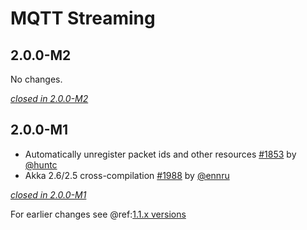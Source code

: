 # MQTT Streaming

## 2.0.0-M2

No changes.

[*closed in 2.0.0-M2*](https://github.com/akka/alpakka/issues?q=is%3Aclosed+milestone%3A2.0.0-M2+label%3Ap%3Amqtt-streaming)


## 2.0.0-M1

- Automatically unregister packet ids and other resources [#1853](https://github.com/akka/alpakka/pull/1853) by [@huntc](https://github.com/huntc)
- Akka 2.6/2.5 cross-compilation [#1988](https://github.com/akka/alpakka/issues/1988) by [@ennru](https://github.com/ennru)

[*closed in 2.0.0-M1*](https://github.com/akka/alpakka/issues?q=is%3Aclosed+milestone%3A2.0.0-M1+label%3Ap%3Amqtt-streaming)

For earlier changes see @ref:[1.1.x versions](../1.1.x/mqtt-streaming.md)
